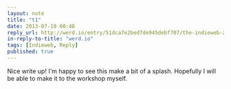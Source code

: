 ```yaml
---
layout: note
title: "t1"
date: 2013-07-10 00:48
reply_url: http://werd.io/entry/51dca7e2bed7de945debf707/the-indieweb-as-a-minimum-viable-social-web-ecosystem
in-reply-to-title: "werd.io"
tags: [Indieweb, Reply]
published: true
---
```

Nice write up!  I'm happy to see this make a bit of a splash.  Hopefully I will be able to make it to the workshop myself.